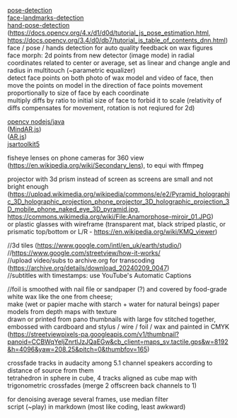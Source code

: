[pose-detection](https://github.com/freealise/tfjs-models/tree/master/pose-detection)  
[face-landmarks-detection](https://github.com/freealise/tfjs-models/tree/master/face-landmarks-detection)  
[hand-pose-detection](https://github.com/freealise/tfjs-models/tree/master/hand-pose-detection)  
(https://docs.opencv.org/4.x/d1/d0d/tutorial_js_pose_estimation.html, https://docs.opencv.org/3.4/d0/db7/tutorial_js_table_of_contents_dnn.html)  
face / pose / hands detection for auto quality feedback on wax figures  
face morph: 2d points from new detector (image mode) in radial coordinates related to center or average, set as linear and change angle and radius in multitouch (~parametric equalizer)  
detect face points on both photo of wax model and video of face, then move the points on model in the direction of face points movement proportionally to size of face by each coordinate  
multiply diffs by ratio to initial size of face to forbid it to scale (relativity of diffs compensates for movement, rotation is not reqiured for 2d)  
  
[opencv nodejs/java](https://docs.opencv.org/4.x/dc/de6/tutorial_js_nodejs.html)  
([MindAR.js](https://github.com/hiukim/mind-ar-js))  
([AR.js](https://github.com/AR-js-org/AR.js))  
[jsartoolkit5](https://github.com/artoolkitx/jsartoolkit5)  
  
fisheye lenses on phone cameras for 360 view (https://en.wikipedia.org/wiki/Secondary_lens), to equi with ffmpeg  
  
projector with 3d prism instead of screen as screens are small and not bright enough (https://upload.wikimedia.org/wikipedia/commons/e/e2/Pyramid_holographic_3D_holographic_projection_phone_projector_3D_holographic_projection_3D_mobile_phone_naked_eye_3D_pyramid.jpg, https://commons.wikimedia.org/wiki/File:Anamorphose-miroir_01.JPG)  
or plastic glasses with wireframe (transparent mat, black striped plastic, or prismatic top/bottom or L/R - https://en.wikipedia.org/wiki/KMQ_viewer)  
  
//3d tiles (https://www.google.com/intl/en_uk/earth/studio/)  
//https://www.google.com/streetview/how-it-works/  
//upload video/subs to archive.org for transcoding (https://archive.org/details/download_20240209_0047)  
//subtitles with timestamps: use YouTube's Automatic Captions  
  
//foil is smoothed with nail file or sandpaper (?) and covered by food-grade white wax like the one from cheese;  
make (wet or papier mache with starch + water for natural beings) paper models from depth maps with texture  
drawn or printed from pano thumbnails with large fov stitched together,  
embossed with cardboard and stylus / wire / foil / wax and painted in CMYK  
(https://streetviewpixels-pa.googleapis.com/v1/thumbnail?panoid=CCBWqYeljZnrtlJzJQaEGw&cb_client=maps_sv.tactile.gps&w=8192&h=4096&yaw=208.25&pitch=0&thumbfov=165)  
  
crossfade tracks in audacity among 5.1 channel speakers according to distance of source from them  
tetrahedron in sphere in cube, 4 tracks aligned as cube map with trigonometric crossfades (merge 2 offscreen back channels to 1)  
  
for denoising average several frames, use median filter  
script (~play) in markdown (most like coding, least awkward)  
